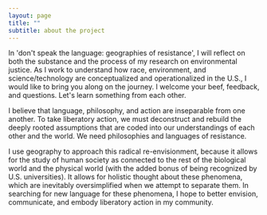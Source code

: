 ```yaml
---
layout: page
title: ""
subtitle: about the project
---
```


In 'don't speak the language: geographies of resistance', I will reflect on both the substance and the process of my research on environmental justice. As I work to understand how race, environment, and science/technology are conceptualized and operationalized in the U.S., I would like to bring you along on the journey. I welcome your beef, feedback, and questions. Let's learn something from each other.

I believe that language, philosophy, and action are inseparable from one another. To take liberatory action, we must deconstruct and rebuild the deeply rooted assumptions that are coded into our understandings of each other and the world. We need philosophies and languages of resistance.

I use geography to approach this radical re-envisionment, because it allows for the study of human society as connected to the rest of the biological world and the physical world (with the added bonus of being recognized by U.S. universities). It allows for holistic thought about these phenomena, which are inevitably oversimplified when we attempt to separate them. In searching for new language for these phenomena, I hope to better envision, communicate, and embody liberatory action in my community.
